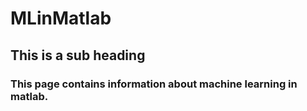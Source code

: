# MLinMatlab

## This is a sub heading 

### This page contains information about machine learning in matlab.
